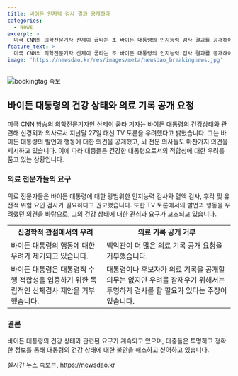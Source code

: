 ```yaml
---
title: 바이든 인지력 검사 결과 공개하라
categories:
  - News
excerpt: >
  미국 CNN의 의학전문기자 산제이 굽타는 조 바이든 대통령의 인지능력 검사 결과를 공개해야 한다고 촉구했다. 굽타는 대선 TV 토론에서 바이든 대통령의 혼란된 발언과 행동에 대해 우려를 표현하며, 뇌 전문 의사들의 의견을 언급했다. 바이든 대통령은 이에 대해 대통령직 수행 적합성을 입증하기 위한 독립적인 신체검사를 거부했다. 해당 요청에 대한 백악관의 의료 기록 공개를 거부한 점에 대한 우려도 표명됐다.
feature_text: >
  미국 CNN의 의학전문기자 산제이 굽타는 조 바이든 대통령의 인지능력 검사 결과를 공개해야 한다고 촉구했다. 굽타는 대선 TV 토론에서 바이든 대통령의 혼란된 발언과 행동에 대해 우려를 표현하며, 뇌 전문 의사들의 의견을 언급했다. 바이든 대통령은 이에 대해 대통령직 수행 적합성을 입증하기 위한 독립적인 신체검사를 거부했다. 해당 요청에 대한 백악관의 의료 기록 공개를 거부한 점에 대한 우려도 표명됐다.
image: 'https://newsdao.kr/res/images/meta/newsdao_breakingnews.jpg'
---
```


<p><img src="https://newsdao.kr/res/images/meta/newsdao_breakingnews.jpg" alt="bookingtag 속보" /></p>

<h2 data-ke-size="size26">바이든 대통령의 건강 상태와 의료 기록 공개 요청</h2>

<p data-ke-size="size16">미국 CNN 방송의 의학전문기자인 산제이 굽타 기자는 바이든 대통령의 건강상태와 관련해 신경외과 의사로서 지난달 27일 대선 TV 토론을 우려했다고 밝혔습니다. 그는 바이든 대통령의 발언과 행동에 대한 의견을 공개했고, 뇌 전문 의사들도 마찬가지 의견을 제시하고 있습니다. 이에 따라 대중들은 건강한 대통령으로서의 적합성에 대한 우려를 품고 있는 상황입니다.</p>

<h3>의료 전문가들의 요구</h3>

<p data-ke-size="size16">의료 전문가들은 바이든 대통령에 대한 광범위한 인지능력 검사와 혈액 검사, 후각 및 유전적 위험 요인 검사가 필요하다고 권고했습니다. 또한 TV 토론에서의 발언과 행동을 우려했던 의견을 바탕으로, 그의 건강 상태에 대한 관심과 요구가 고조되고 있습니다.</p>

<table>
    <tr>
        <td style="text-align: center; height: 17px;"><b>신경학적 관점에서의 우려</b></td>
        <td style="text-align: center; height: 17px;"><b>의료 기록 공개 거부</b></td>
    </tr>
    <tr>
        <td>바이든 대통령의 행동에 대한 우려가 제기되고 있습니다.</td>
        <td>백악관이 더 많은 의료 기록 공개 요청을 거부했습니다.</td>
    </tr>
    <tr>
        <td>바이든 대통령은 대통령직 수행 적합성을 입증하기 위한 독립적인 신체검사 제안을 거부했습니다.</td>
        <td>대통령이나 후보자가 의료 기록을 공개할 의무는 없지만 우려를 잠재우기 위해서는 투명하게 검사를 할 필요가 있다는 주장이 있습니다.</td>
    </tr>
</table>

<h3>결론</h3>

<p data-ke-size="size16">바이든 대통령의 건강 상태와 관련된 요구가 계속되고 있으며, 대중들은 투명하고 정확한 정보를 통해 대통령의 건강 상태에 대한 불안을 해소하고 싶어하고 있습니다.</p>
실시간 뉴스 속보는, <a href="https://newsdao.kr" rel="dofollow">https://newsdao.kr</a>



